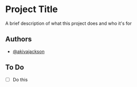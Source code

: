 
# Project Title

A brief description of what this project does and who it's for


## Authors

- [@akivajackson](https://www.github.com/akivajackson)


## To Do
- [ ]  Do this 